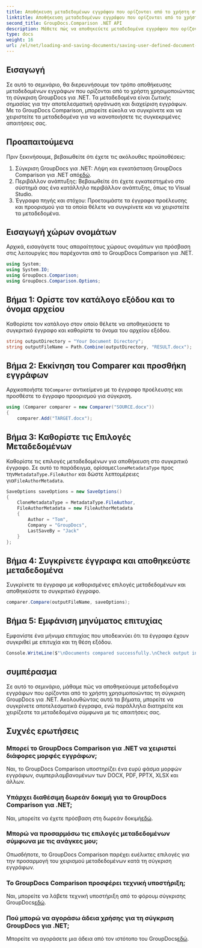```yaml
---
title: Αποθήκευση μεταδεδομένων εγγράφου που ορίζονται από το χρήστη στη σύγκριση GroupDocs για .NET
linktitle: Αποθήκευση μεταδεδομένων εγγράφου που ορίζονται από το χρήστη στη σύγκριση GroupDocs για .NET
second_title: GroupDocs.Comparison .NET API
description: Μάθετε πώς να αποθηκεύετε μεταδεδομένα εγγράφου που ορίζονται από το χρήστη χρησιμοποιώντας τη σύγκριση GroupDocs για .NET. Συγκρίνετε και χειριστείτε εύκολα τα μεταδεδομένα με οδηγίες βήμα προς βήμα.
type: docs
weight: 16
url: /el/net/loading-and-saving-documents/saving-user-defined-document-metadata/
---
```

## Εισαγωγή
Σε αυτό το σεμινάριο, θα διερευνήσουμε τον τρόπο αποθήκευσης μεταδεδομένων εγγράφων που ορίζονται από το χρήστη χρησιμοποιώντας τη σύγκριση GroupDocs για .NET. Τα μεταδεδομένα είναι ζωτικής σημασίας για την αποτελεσματική οργάνωση και διαχείριση εγγράφων. Με το GroupDocs Comparison, μπορείτε εύκολα να συγκρίνετε και να χειριστείτε τα μεταδεδομένα για να ικανοποιήσετε τις συγκεκριμένες απαιτήσεις σας.
## Προαπαιτούμενα
Πριν ξεκινήσουμε, βεβαιωθείτε ότι έχετε τις ακόλουθες προϋποθέσεις:
1.  Σύγκριση GroupDocs για .NET: Λήψη και εγκατάσταση GroupDocs Comparison για .NET από[εδώ](https://releases.groupdocs.com/comparison/net/).
2. Περιβάλλον ανάπτυξης: Βεβαιωθείτε ότι έχετε εγκατεστημένο στο σύστημά σας ένα κατάλληλο περιβάλλον ανάπτυξης, όπως το Visual Studio.
3. Έγγραφα πηγής και στόχου: Προετοιμάστε τα έγγραφα προέλευσης και προορισμού για τα οποία θέλετε να συγκρίνετε και να χειριστείτε τα μεταδεδομένα.

## Εισαγωγή χώρων ονομάτων
Αρχικά, εισαγάγετε τους απαραίτητους χώρους ονομάτων για πρόσβαση στις λειτουργίες που παρέχονται από το GroupDocs Comparison για .NET.
```csharp
using System;
using System.IO;
using GroupDocs.Comparison;
using GroupDocs.Comparison.Options;
```
## Βήμα 1: Ορίστε τον κατάλογο εξόδου και το όνομα αρχείου
Καθορίστε τον κατάλογο στον οποίο θέλετε να αποθηκεύσετε το συγκριτικό έγγραφο και καθορίστε το όνομα του αρχείου εξόδου.
```csharp
string outputDirectory = "Your Document Directory";
string outputFileName = Path.Combine(outputDirectory, "RESULT.docx");
```
## Βήμα 2: Εκκίνηση του Comparer και προσθήκη εγγράφων
 Αρχικοποιήστε το`Comparer` αντικείμενο με το έγγραφο προέλευσης και προσθέστε το έγγραφο προορισμού για σύγκριση.
```csharp
using (Comparer comparer = new Comparer("SOURCE.docx"))
{
    comparer.Add("TARGET.docx");
```
## Βήμα 3: Καθορίστε τις Επιλογές Μεταδεδομένων
 Καθορίστε τις επιλογές μεταδεδομένων για αποθήκευση στο συγκριτικό έγγραφο. Σε αυτό το παράδειγμα, ορίσαμε`CloneMetadataType` προς την`MetadataType.FileAuthor` και δώστε λεπτομέρειες για`FileAuthorMetadata`.
```csharp
SaveOptions saveOptions = new SaveOptions()
{
    CloneMetadataType = MetadataType.FileAuthor,
    FileAuthorMetadata = new FileAuthorMetadata
    {
        Author = "Tom",
        Company = "GroupDocs",
        LastSaveBy = "Jack"
    }
};
```
## Βήμα 4: Συγκρίνετε έγγραφα και αποθηκεύστε μεταδεδομένα
Συγκρίνετε τα έγγραφα με καθορισμένες επιλογές μεταδεδομένων και αποθηκεύστε το συγκριτικό έγγραφο.
```csharp
comparer.Compare(outputFileName, saveOptions);
```
## Βήμα 5: Εμφάνιση μηνύματος επιτυχίας
Εμφανίστε ένα μήνυμα επιτυχίας που υποδεικνύει ότι τα έγγραφα έχουν συγκριθεί με επιτυχία και τη θέση εξόδου.
```csharp
Console.WriteLine($"\nDocuments compared successfully.\nCheck output in {outputDirectory}.");
```

## συμπέρασμα
Σε αυτό το σεμινάριο, μάθαμε πώς να αποθηκεύουμε μεταδεδομένα εγγράφων που ορίζονται από το χρήστη χρησιμοποιώντας τη σύγκριση GroupDocs για .NET. Ακολουθώντας αυτά τα βήματα, μπορείτε να συγκρίνετε αποτελεσματικά έγγραφα, ενώ παράλληλα διατηρείτε και χειρίζεστε τα μεταδεδομένα σύμφωνα με τις απαιτήσεις σας.
## Συχνές ερωτήσεις
### Μπορεί το GroupDocs Comparison για .NET να χειριστεί διάφορες μορφές εγγράφων;
Ναι, το GroupDocs Comparison υποστηρίζει ένα ευρύ φάσμα μορφών εγγράφων, συμπεριλαμβανομένων των DOCX, PDF, PPTX, XLSX και άλλων.
### Υπάρχει διαθέσιμη δωρεάν δοκιμή για το GroupDocs Comparison για .NET;
 Ναι, μπορείτε να έχετε πρόσβαση στη δωρεάν δοκιμή[εδώ](https://releases.groupdocs.com/).
### Μπορώ να προσαρμόσω τις επιλογές μεταδεδομένων σύμφωνα με τις ανάγκες μου;
Οπωσδήποτε, το GroupDocs Comparison παρέχει ευέλικτες επιλογές για την προσαρμογή του χειρισμού μεταδεδομένων κατά τη σύγκριση εγγράφων.
### Το GroupDocs Comparison προσφέρει τεχνική υποστήριξη;
Ναι, μπορείτε να λάβετε τεχνική υποστήριξη από το φόρουμ σύγκρισης GroupDocs[εδώ](https://forum.groupdocs.com/c/comparison/12).
### Πού μπορώ να αγοράσω άδεια χρήσης για τη σύγκριση GroupDocs για .NET;
 Μπορείτε να αγοράσετε μια άδεια από τον ιστότοπο του GroupDocs[εδώ](https://purchase.groupdocs.com/buy).